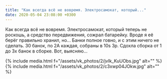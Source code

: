 ```yaml
---
title: "Как всегда всё не вовремя. Электросамокат, который..."
date: 2020-05-04 23:08:00 +0300
---
```


Как всегда всё не вовремя. Электросамокат, который теперь не роскошь, а средство передвижения, сожрал батарейку. Вроде я её берёг правильно хранил, но... Банки полное говно, и с этим ничего не сделать. 30 банок, по 2А каждая, собраны в 10s 3p. Сдохла сборка от 1 до 3х банок в сборке. Вот, выясняю...


{% include media.html f="/assets/vk_photos/2/jvIk_KuUObs.jpg" alt="" %}
{% include media.html f="/assets/vk_photos/2/c3xwp04JOkw.jpg" alt="" %}

